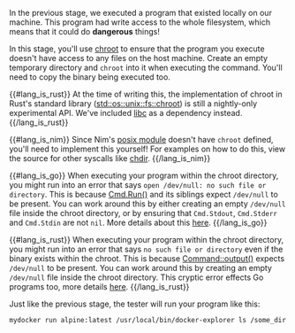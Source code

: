In the previous stage, we executed a program that existed locally on our
machine. This program had write access to the whole filesystem, which
means that it could do **dangerous** things!

In this stage, you'll use [chroot](https://en.wikipedia.org/wiki/Chroot)
to ensure that the program you execute doesn't have access to any files on
the host machine. Create an empty temporary directory and `chroot` into it
when executing the command. You'll need to copy the binary being executed
too.

{{#lang_is_rust}}
At the time of writing this, the implementation of chroot in Rust's standard library
([std::os::unix::fs::chroot](https://doc.rust-lang.org/std/os/unix/fs/fn.chroot.html)) is still a
nightly-only experimental API. We've included [libc](https://crates.io/crates/libc) as a dependency
instead.
{{/lang_is_rust}}

{{#lang_is_nim}}
Since Nim's [posix module](https://nim-lang.org/docs/posix.html) doesn't
have `chroot` defined, you'll need to implement this yourself! For
examples on how to do this, view the source for other syscalls like
[chdir](https://nim-lang.org/docs/posix.html#chdir%2Ccstring).
{{/lang_is_nim}}

{{#lang_is_go}}
When executing your program within the chroot directory, you might run into an error that says
`open /dev/null: no such file or directory`. This is because [Cmd.Run()](https://golang.org/pkg/os/exec/#Cmd.Run)
and its siblings expect `/dev/null` to be present. You can work around this by either creating an empty
`/dev/null` file inside the chroot directory, or by ensuring that `Cmd.Stdout`, `Cmd.Stderr` and `Cmd.Stdin` are not `nil`.
More details about this [here](https://rohitpaulk.com/articles/cmd-run-dev-null).
{{/lang_is_go}}

{{#lang_is_rust}}
When executing your program within the chroot directory, you might run into an error that says
`no such file or directory` even if the binary exists within the chroot. This is because
[Command::output()](https://doc.rust-lang.org/std/process/struct.Command.html#method.output)
expects `/dev/null` to be present. You can work around this by creating an empty
`/dev/null` file inside the chroot directory. This cryptic error effects Go programs too, more details
[here](https://rohitpaulk.com/articles/cmd-run-dev-null).
{{/lang_is_rust}}

Just like the previous stage, the tester will run your program like this:

```
mydocker run alpine:latest /usr/local/bin/docker-explorer ls /some_dir
```